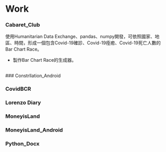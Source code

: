 # Work

### Cabaret_Club
使用Humanitarian Data Exchange、pandas、numpy開發，可依照國家、地區、時間，形成一個包含Covid-19確診、Covid-19痊癒、Covid-19死亡人數的Bar Chart Race。
* 製作Bar Chart Race的生成器。
</br>
### Constrllation_Android

### CovidBCR

### Lorenzo Diary

### MoneyisLand

### MoneyisLand_Android

### Python_Docx
